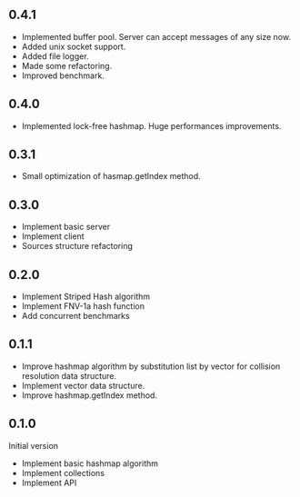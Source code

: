 ## 0.4.1
  * Implemented buffer pool. Server can accept messages of any size now.
  * Added unix socket support.
  * Added file logger.
  * Made some refactoring.
  * Improved benchmark.

## 0.4.0
  * Implemented lock-free hashmap. Huge performances improvements.

## 0.3.1
  * Small optimization of hasmap.getIndex method.

## 0.3.0
  * Implement basic server
  * Implement client
  * Sources structure refactoring

## 0.2.0
  * Implement Striped Hash algorithm
  * Implement FNV-1a hash function
  * Add concurrent benchmarks

## 0.1.1
  * Improve hashmap algorithm by substitution list by vector for collision resolution data structure.
  * Implement vector data structure.
  * Improve hashmap.getIndex method.

## 0.1.0
Initial version

  * Implement basic hashmap algorithm
  * Implement collections
  * Implement API

